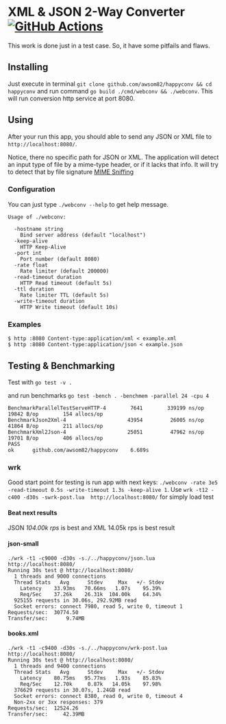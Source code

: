 # XML & JSON 2-Way Converter [![GitHub Actions](https://github.com/awsom82/happyconv/workflows/Go/badge.svg)](https://github.com/awsom82/happyconv/actions?workflow=Go)
This work is done just in a test case. So, it have some pitfails and flaws.

## Installing
Just execute in terminal `git clone github.com/awsom82/happyconv && cd happyconv` and run command `go build ./cmd/webconv && ./webconv`.
This will run conversion http service at port 8080.

## Using
After your run this app, you should able to send any JSON or XML file to `http://localhost:8080/`.

Notice, there no specific path for JSON or XML. The application will detect an input type of file by a mime-type header, or if it lacks that info. It will try to detect that by file signature [MIME Sniffing](https://mimesniff.spec.whatwg.org)

### Configuration
You can just type `./webconv --help` to get help message.
```
Usage of ./webconv:

  -hostname string
  	Bind server address (default "localhost")
  -keep-alive
  	HTTP Keep-Alive
  -port int
  	Port number (default 8080)
  -rate float
  	Rate limiter (default 200000)
  -read-timeout duration
  	HTTP Read timeout (default 5s)
  -ttl duration
  	Rate limiter TTL (default 5s)
  -write-timeout duration
  	HTTP Write timeout (default 10s)
```

### Examples
```
$ http :8080 Content-type:application/xml < example.xml
$ http :8080 Content-type:application/json < example.json
```


## Testing & Benchmarking
Test with `go test -v .`

and run benchmarks 
`go test -bench . -benchmem -parallel 24 -cpu 4`

```
BenchmarkParallelTestServeHTTP-4   	    7641	    339199 ns/op	   19842 B/op	     154 allocs/op
BenchmarkJson2Xml-4                	   43954	     26005 ns/op	   41864 B/op	     211 allocs/op
BenchmarkXml2Json-4                	   25051	     47962 ns/op	   19701 B/op	     406 allocs/op
PASS
ok  	github.com/awsom82/happyconv	6.689s
```

### wrk
Good start point for testing is run app with next keys: `./webconv -rate 3e5 -read-timeout 0.5s -write-timeout 1.3s -keep-alive 1`.
Use `wrk -t12 -c400 -d30s -swrk-post.lua  http://localhost:8080/` for simply load test

#### Beat next results
JSON  *104.00k rps* is best and XML 14.05k rps is best result 

#### json-small
```
./wrk -t1 -c9000 -d30s -s./../happyconv/json.lua http://localhost:8080/
Running 30s test @ http://localhost:8080/
  1 threads and 9000 connections
  Thread Stats   Avg      Stdev     Max   +/- Stdev
    Latency    33.93ms   70.66ms   1.07s    95.39%
    Req/Sec    37.26k    26.31k  104.00k    64.34%
  925155 requests in 30.06s, 292.92MB read
  Socket errors: connect 7980, read 5, write 0, timeout 1
Requests/sec:  30774.50
Transfer/sec:      9.74MB
```

#### books.xml
```
./wrk -t1 -c9400 -d30s -s./../happyconv/wrk-post.lua http://localhost:8080/
Running 30s test @ http://localhost:8080/
  1 threads and 9400 connections
  Thread Stats   Avg      Stdev     Max   +/- Stdev
    Latency    80.75ms   95.77ms   1.93s    85.83%
    Req/Sec    12.70k     0.87k   14.05k    97.98%
  376629 requests in 30.07s, 1.24GB read
  Socket errors: connect 8380, read 0, write 0, timeout 4
  Non-2xx or 3xx responses: 379
Requests/sec:  12524.26
Transfer/sec:     42.39MB

```
